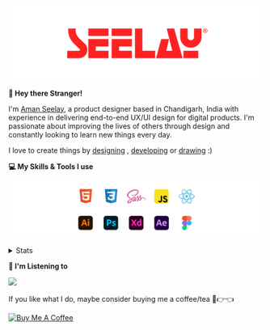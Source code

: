 [![banner](./images/seelay.svg)](https://www.seelay.in)

**👋 Hey there Stranger!**

I'm [Aman Seelay](https://www.seelay.in), a product designer based in Chandigarh, India with experience in delivering end-to-end UX/UI design for digital products. I'm passionate about improving the lives of others through design and constantly looking to learn new things every day.

I love to create things by [designing](https://www.seelay.in/#work) , [developing](https://www.seelay.in/#projects) or [drawing](https://art.seelay.in) :)

**💻 My Skills & Tools I use**

[![banner](./images/skills&tools.svg)](https://www.seelay.in/about)

<details>
  <summary>Stats</summary>

---

<!--START_SECTION:waka-->
![Profile Views](http://img.shields.io/badge/Profile%20Views-28-blue)

**🐱 My GitHub Data** 

> 📦 736.2 kB Used in GitHub's Storage 
 > 
> 🏆 16 Contributions in the Year 2024
 > 
> 💼 Opted to Hire
 > 
> 📜 1 Public Repository 
 > 
> 🔑 44 Private Repository 
 > 
**I'm a Night 🦉** 

```text
🌞 Morning                310 commits         ████░░░░░░░░░░░░░░░░░░░░░   16.59 % 
🌆 Daytime                298 commits         ████░░░░░░░░░░░░░░░░░░░░░   15.94 % 
🌃 Evening                579 commits         ████████░░░░░░░░░░░░░░░░░   30.98 % 
🌙 Night                  682 commits         █████████░░░░░░░░░░░░░░░░   36.49 % 
```
📅 **I'm Most Productive on Sunday** 

```text
Monday                   229 commits         ███░░░░░░░░░░░░░░░░░░░░░░   12.25 % 
Tuesday                  297 commits         ████░░░░░░░░░░░░░░░░░░░░░   15.89 % 
Wednesday                170 commits         ██░░░░░░░░░░░░░░░░░░░░░░░   09.10 % 
Thursday                 325 commits         ████░░░░░░░░░░░░░░░░░░░░░   17.39 % 
Friday                   212 commits         ███░░░░░░░░░░░░░░░░░░░░░░   11.34 % 
Saturday                 292 commits         ████░░░░░░░░░░░░░░░░░░░░░   15.62 % 
Sunday                   344 commits         █████░░░░░░░░░░░░░░░░░░░░   18.41 % 
```


📊 **This Week I Spent My Time On** 

```text
🕑︎ Time Zone: Asia/Kolkata

💬 Programming Languages: 
No Activity Tracked This Week

🔥 Editors: 
No Activity Tracked This Week

💻 Operating System: 
No Activity Tracked This Week
```

**I Mostly Code in JavaScript** 

```text
JavaScript               28 repos            ███████████████░░░░░░░░░░   60.87 % 
TypeScript               13 repos            ███████░░░░░░░░░░░░░░░░░░   28.26 % 
Java                     3 repos             ██░░░░░░░░░░░░░░░░░░░░░░░   06.52 % 
HTML                     2 repos             █░░░░░░░░░░░░░░░░░░░░░░░░   04.35 % 
```




 Last Updated on 04/07/2024 06:42:08 UTC
<!--END_SECTION:waka-->

---

 </details>

**🎵 I'm Listening to**

<object data="https://now-play.vercel.app/api/generate?uid=7a17a86e-d6b7-43b5-8d9c-1d6dae42a779" >

  <img src="https://now-play.vercel.app/api/generate?uid=7a17a86e-d6b7-43b5-8d9c-1d6dae42a779" />

</object>

If you like what I do, maybe consider buying me a coffee/tea 🥺👉👈

<a href="https://www.buymeacoffee.com/seelay" target="_blank"><img src="https://cdn.buymeacoffee.com/buttons/v2/default-red.png" alt="Buy Me A Coffee" width="150" ></a>
